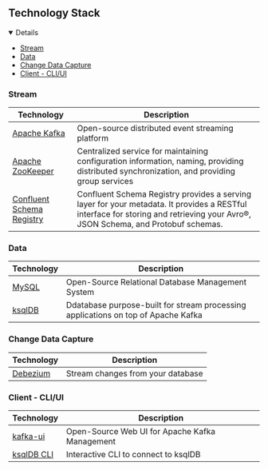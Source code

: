 ## Technology Stack

<details open="open">
	<ul>
		<li><a href="#stream">Stream</a></li>
		<li><a href="#data">Data</a></li>
		<li><a href="#change-data-capture">Change Data Capture</a></li>
		<li><a href="#client---cli-ui">Client - CLI/UI</a></li>
	</ul>
</details>

### Stream

|                 Technology                                         |                              Description                                                                                                                                                         |
|--------------------------------------------------------------------|--------------------------------------------------------------------------------------------------------------------------------------------------------------------------------------------------|
|<a href="https://kafka.apache.org/">Apache Kafka</a>                |Open-source distributed event streaming platform                                                                                                                                                  |
|<a href="https://zookeeper.apache.org/">Apache ZooKeeper</a>        |Centralized service for maintaining configuration information, naming, providing distributed synchronization, and providing group services                                                        |
|<a href="https://github.com/confluentinc/schema-registry">Confluent Schema Registry</a>|Confluent Schema Registry provides a serving layer for your metadata. It provides a RESTful interface for storing and retrieving your Avro®, JSON Schema, and Protobuf schemas.|

### Data

|                 Technology                                  |                              Description                                                |
|-------------------------------------------------------------|-----------------------------------------------------------------------------------------|
|<a href="https://www.mysql.com/">MySQL</a>                   |Open-Source Relational Database Management System                                        |
|<a href="https://ksqldb.io/">ksqlDB</a>                      |Ddatabase purpose-built for stream processing applications on top of Apache Kafka        |

### Change Data Capture

|                 Technology                                  |                              Description                        |
|-------------------------------------------------------------|-----------------------------------------------------------------|
|<a href="https://debezium.io/">Debezium</a>                  |Stream changes from your database                                |

### Client - CLI/UI

|                 Technology                                                                          |       Description                                       |
|-----------------------------------------------------------------------------------------------------|---------------------------------------------------------|
|<a href="https://github.com/provectus/kafka-ui">kafka-ui</a>                                         |Open-Source Web UI for Apache Kafka Management           |
|<a href="https://docs.ksqldb.io/en/latest/operate-and-deploy/installation/cli-config/">ksqlDB CLI</a>|Interactive CLI to connect to ksqlDB                     |
